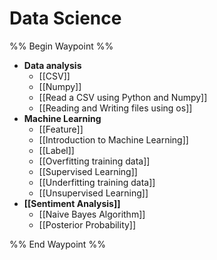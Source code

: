 # Data Science
%% Begin Waypoint %%
- **Data analysis**
	- [[CSV]]
	- [[Numpy]]
	- [[Read a CSV using Python and Numpy]]
	- [[Reading and Writing files using os]]
- **Machine Learning**
	- [[Feature]]
	- [[Introduction to Machine Learning]]
	- [[Label]]
	- [[Overfitting training data]]
	- [[Supervised Learning]]
	- [[Underfitting training data]]
	- [[Unsupervised Learning]]
- **[[Sentiment Analysis]]**
	- [[Naive Bayes Algorithm]]
	- [[Posterior Probability]]

%% End Waypoint %%